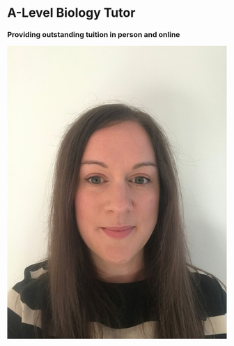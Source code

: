 # A-Level Biology Tutor
### Providing outstanding tuition in person and online
<img src="WhatsApp Image 2023-03-26 at 13.57.22.jpg" alt="picture of Rachael">
